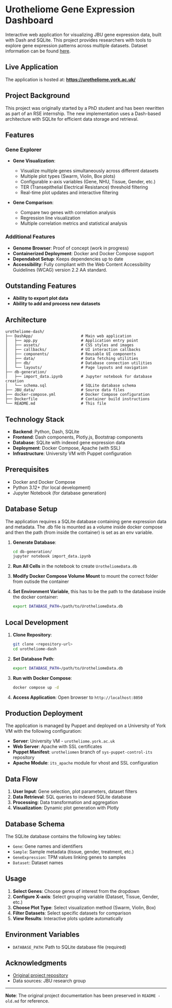 # Urotheliome Gene Expression Dashboard

Interactive web application for visualizing JBU gene expression data, built with Dash and SQLite. This project provides researchers with tools to explore gene expression patterns across multiple datasets. Dataset information can be found [here](https://docs.google.com/document/d/1yJYfFn6kdUS2KAp1tuGDLEzuR2hsscdESQTpLCxH1wU).

## Live Application

The application is hosted at: **https://urotheliome.york.ac.uk/**

## Project Background

This project was originally started by a PhD student and has been rewritten as part of an RSE internship. The new implementation uses a Dash-based architecture with SQLite for efficient data storage and retrieval.

## Features

### Gene Explorer
- **Gene Visualization**: 
  - Visualize multiple genes simultaneously across different datasets
  - Multiple plot types (Swarm, Violin, Box plots)
  - Configurable x-axis variables (Gene, NHU, Tissue, Gender, etc.)
  - TER (Transepithelial Electrical Resistance) threshold filtering
  - Real-time plot updates and interactive filtering

- **Gene Comparison**:
  - Compare two genes with correlation analysis
  - Regression line visualization
  - Multiple correlation metrics and statistical analysis

### Additional Features
- **Genome Browser**: Proof of concept (work in progress)
- **Containerized Deployment**: Docker and Docker Compose support
- **Dependabot Setup**: Keeps dependencies up to date
- **Accessibility**: Fully compliant with the Web Content Accessibility Guidelines (WCAG) version 2.2 AA standard.

## Outstanding Features

- **Ability to export plot data**
- **Ability to add and process new datasets**


## Architecture

```
urotheliome-dash/
├── DashApp/                     # Main web application
│   ├── app.py                   # Application entry point
│   ├── assets/                  # CSS styles and images
│   ├── callbacks/               # UI interaction callbacks
│   ├── components/              # Reusable UI components
│   ├── data/                    # Data fetching utilities
│   ├── db/                      # Database connection utilities
│   └── layouts/                 # Page layouts and navigation
├── db-generation/               
│   ├── import_data.ipynb        # Jupyter notebook for database creation
│   └── schema.sql               # SQLite database schema
├── JBU_data/                    # Source data files
├── docker-compose.yml           # Docker Compose configuration
├── Dockerfile                   # Container build instructions
└── README.md                    # This file
```

## Technology Stack

- **Backend**: Python, Dash, SQLite
- **Frontend**: Dash components, Plotly.js, Bootstrap components
- **Database**: SQLite with indexed gene expression data
- **Deployment**: Docker Compose, Apache (with SSL)
- **Infrastructure**: University VM with Puppet configuration

## Prerequisites

- Docker and Docker Compose
- Python 3.12+ (for local development)
- Jupyter Notebook (for database generation)

## Database Setup

The application requires a SQLite database containing gene expression data and metadata. The .db file is mounted as a volume inside docker compose and then the path (from inside the container) is set as an env variable.

1. **Generate Database**:
   ```bash
   cd db-generation/
   jupyter notebook import_data.ipynb
   ```
   
2. **Run All Cells** in the notebook to create `UrotheliomeData.db`

3. **Modify Docker Compose Volume Mount** to mount the correct folder from outisde the container

4. **Set Environment Variable**, this has to be the path to the database inside the docker container:
   ```bash
   export DATABASE_PATH=/path/to/UrotheliomeData.db
   ```

## Local Development

1. **Clone Repository**:
   ```bash
   git clone <repository-url>
   cd urotheliome-dash
   ```

2. **Set Database Path**:
   ```bash
   export DATABASE_PATH=/path/to/UrotheliomeData.db
   ```

3. **Run with Docker Compose**:
   ```bash
   docker compose up -d
   ```

4. **Access Application**:
   Open browser to `http://localhost:8050`

## Production Deployment

The application is managed by Puppet and deployed on a University of York VM with the following configuration:

- **Server**: University VM - `urotheliome.york.ac.uk`
- **Web Server**: Apache with SSL certificates
- **Puppet Manifest**: `urotheliomen` branch of `sys-puppet-control-its` repository
- **Apache Module**: `its_apache` module for vhost and SSL configuration

## Data Flow

1. **User Input**: Gene selection, plot parameters, dataset filters
2. **Data Retrieval**: SQL queries to indexed SQLite database
3. **Processing**: Data transformation and aggregation
4. **Visualization**: Dynamic plot generation with Plotly

## Database Schema

The SQLite database contains the following key tables:

- `Gene`: Gene names and identifiers
- `Sample`: Sample metadata (tissue, gender, treatment, etc.)
- `GeneExpression`: TPM values linking genes to samples
- `Dataset`: Dataset names

## Usage

1. **Select Genes**: Choose genes of interest from the dropdown
2. **Configure X-axis**: Select grouping variable (Dataset, Tissue, Gender, etc.)
3. **Choose Plot Type**: Select visualization method (Swarm, Violin, Box)
4. **Filter Datasets**: Select specific datasets for comparison
5. **View Results**: Interactive plots update automatically

## Environment Variables

- `DATABASE_PATH`: Path to SQLite database file (required)

## Acknowledgments

- [Original project repository](https://github.com/vladUng/visualisation)
- Data sources: JBU research group

---

**Note**: The original project documentation has been preserved in `README - old.md` for reference. 